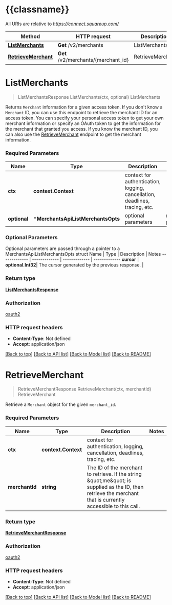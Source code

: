 # {{classname}}

All URIs are relative to *https://connect.squareup.com/*

Method | HTTP request | Description
------------- | ------------- | -------------
[**ListMerchants**](MerchantsApi.md#ListMerchants) | **Get** /v2/merchants | ListMerchants
[**RetrieveMerchant**](MerchantsApi.md#RetrieveMerchant) | **Get** /v2/merchants/{merchant_id} | RetrieveMerchant

# **ListMerchants**
> ListMerchantsResponse ListMerchants(ctx, optional)
ListMerchants

Returns `Merchant` information for a given access token.  If you don't know a `Merchant` ID, you can use this endpoint to retrieve the merchant ID for an access token. You can specify your personal access token to get your own merchant information or specify an OAuth token to get the information for the  merchant that granted you access.  If you know the merchant ID, you can also use the [RetrieveMerchant](#endpoint-merchants-retrievemerchant) endpoint to get the merchant information.

### Required Parameters

Name | Type | Description  | Notes
------------- | ------------- | ------------- | -------------
 **ctx** | **context.Context** | context for authentication, logging, cancellation, deadlines, tracing, etc.
 **optional** | ***MerchantsApiListMerchantsOpts** | optional parameters | nil if no parameters

### Optional Parameters
Optional parameters are passed through a pointer to a MerchantsApiListMerchantsOpts struct
Name | Type | Description  | Notes
------------- | ------------- | ------------- | -------------
 **cursor** | **optional.Int32**| The cursor generated by the previous response. | 

### Return type

[**ListMerchantsResponse**](ListMerchantsResponse.md)

### Authorization

[oauth2](../README.md#oauth2)

### HTTP request headers

 - **Content-Type**: Not defined
 - **Accept**: application/json

[[Back to top]](#) [[Back to API list]](../README.md#documentation-for-api-endpoints) [[Back to Model list]](../README.md#documentation-for-models) [[Back to README]](../README.md)

# **RetrieveMerchant**
> RetrieveMerchantResponse RetrieveMerchant(ctx, merchantId)
RetrieveMerchant

Retrieve a `Merchant` object for the given `merchant_id`.

### Required Parameters

Name | Type | Description  | Notes
------------- | ------------- | ------------- | -------------
 **ctx** | **context.Context** | context for authentication, logging, cancellation, deadlines, tracing, etc.
  **merchantId** | **string**| The ID of the merchant to retrieve. If the string \&quot;me\&quot; is supplied as the ID, then retrieve the merchant that is currently accessible to this call. | 

### Return type

[**RetrieveMerchantResponse**](RetrieveMerchantResponse.md)

### Authorization

[oauth2](../README.md#oauth2)

### HTTP request headers

 - **Content-Type**: Not defined
 - **Accept**: application/json

[[Back to top]](#) [[Back to API list]](../README.md#documentation-for-api-endpoints) [[Back to Model list]](../README.md#documentation-for-models) [[Back to README]](../README.md)

